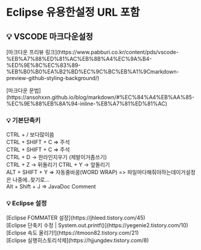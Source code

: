 # Eclipse 유용한설정 URL 포함
<h2>💡 VSCODE 마크다운설정</h2>
<p>[마크다운 프리뷰 링크](https://www.pabburi.co.kr/content/pds/vscode-%EB%A7%88%ED%81%AC%EB%8B%A4%EC%9A%B4-%ED%9E%8C%EC%83%89-%EB%B0%B0%EA%B2%BD%EC%9C%BC%EB%A1%9Cmarkdown-preview-github-styling-background/)</p>
<p>[마크다운 문법](https://ansohxxn.github.io/blog/markdown/#%EC%84%A4%EB%AA%85-%EC%9E%88%EB%8A%94-inline-%EB%A7%81%ED%81%AC)</p>

<h3>💡 기본단축키</h3>
<p>
  CTRL + / 보다많이씀  <br>
  CTRL + SHIFT + C => 주석 <br>
  CTRL + SHIFT + C => 주석 <br>
  CTRL + D -> 한라인지우기 (제발이거좀쓰기) <br>
  CTRL + Z -> 뒤돌리기 CTRL + Y -> 앞돌리기 <br>
  ALT + SHIFT + Y => 자동줄바꿈(WORD WRAP) => 파일마다해줘야하는데이거설정은 나중에..찾기로... <br>
  Alt + Shift + J => JavaDoc Comment
</p>

<h3>💡 Eclipse 설정</h3>
<p>
[Eclipse FOMMATER 설정](https://jhleed.tistory.com/45) <br> 
[Eclipse 단축키 수정 | System.out.printf()](https://yegenie2.tistory.com/10) <br> 
[Eclipse 속도 올리기!](https://itmoon82.tistory.com/21) <br>
[Eclipse 실행히스토리삭제](https://hjjungdev.tistory.com/8)
</p>






